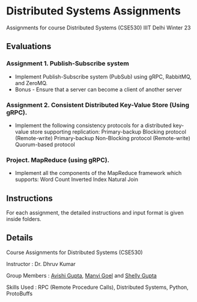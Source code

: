 # Distributed Systems Assignments
Assignments for course Distributed Systems (CSE530) IIIT Delhi Winter 23

## Evaluations
### Assignment 1. Publish-Subscribe system 
* Implement Publish-Subscribe system (PubSub) using gRPC, RabbitMQ, and ZeroMQ.
* Bonus - Ensure that a server can become a client of another server

### Assignment 2. Consistent Distributed Key-Value Store (Using gRPC).
* Implement the following consistency protocols for a distributed key-value store supporting replication:
    Primary-backup Blocking protocol (Remote-write)
    Primary-backup Non-Blocking protocol (Remote-write)
    Quorum-based protocol

### Project. MapReduce (using gRPC).
* Implement all the components of the MapReduce framework which supports:
    Word Count
    Inverted Index
    Natural Join

## Instructions
For each assignment, the detailed instructions and input format is given inside folders.

## Details
Course Assignments for Distributed Systems (CSE530) 

Instructor : Dr. Dhruv Kumar

Group Members : [Avishi Gupta](https://github.com/avgupt), [Manvi Goel](https://github.com/ManviGoel26) and [Shelly Gupta](https://github.com/s-gup)

Skills Used : RPC (Remote Procedure Calls), Distributed Systems, Python, ProtoBuffs 

